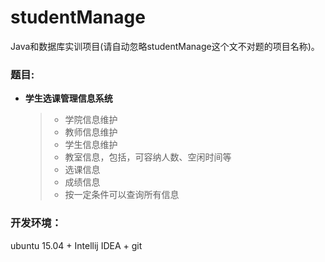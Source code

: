 # studentManage

Java和数据库实训项目(请自动忽略studentManage这个文不对题的项目名称)。


### 题目:

- **学生选课管理信息系统**
    
    > + 学院信息维护
    > + 教师信息维护
    > + 学生信息维护
    > + 教室信息，包括，可容纳人数、空闲时间等
    > + 选课信息
    > + 成绩信息
    > + 按一定条件可以查询所有信息



### 开发环境：

ubuntu 15.04 + Intellij IDEA + git

